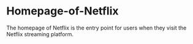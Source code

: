 # Homepage-of-Netflix
The homepage of Netflix is the entry point for users when they visit the Netflix streaming platform.

